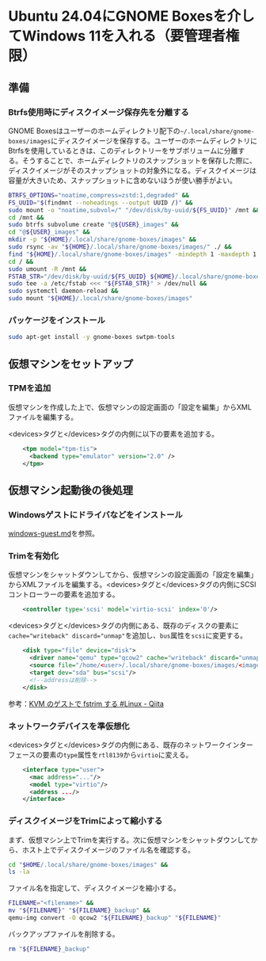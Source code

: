 # Ubuntu 24.04にGNOME Boxesを介してWindows 11を入れる（要管理者権限）
## 準備
### Btrfs使用時にディスクイメージ保存先を分離する
GNOME Boxesはユーザーのホームディレクトリ配下の`~/.local/share/gnome-boxes/images`にディスクイメージを保存する。ユーザーのホームディレクトリにBtrfsを使用しているときは、このディレクトリーをサブボリュームに分離する。そうすることで、ホームディレクトリのスナップショットを保存した際に、ディスクイメージがそのスナップショットの対象外になる。ディスクイメージは容量が大きいため、スナップショットに含めないほうが使い勝手がよい。

```bash
BTRFS_OPTIONS="noatime,compress=zstd:1,degraded" &&
FS_UUID="$(findmnt --noheadings --output UUID /)" &&
sudo mount -o "noatime,subvol=/" "/dev/disk/by-uuid/${FS_UUID}" /mnt &&
cd /mnt &&
sudo btrfs subvolume create "@${USER}_images" &&
cd "@${USER}_images" &&
mkdir -p "${HOME}/.local/share/gnome-boxes/images" &&
sudo rsync -av "${HOME}/.local/share/gnome-boxes/images/" ./ &&
find "${HOME}/.local/share/gnome-boxes/images" -mindepth 1 -maxdepth 1 -exec rm -dr "{}" + &&
cd / &&
sudo umount -R /mnt &&
FSTAB_STR="/dev/disk/by-uuid/${FS_UUID} ${HOME}/.local/share/gnome-boxes/images btrfs defaults,subvol=@${USER}_images,${BTRFS_OPTIONS} 0 0" &&
sudo tee -a /etc/fstab <<< "${FSTAB_STR}" > /dev/null &&
sudo systemctl daemon-reload &&
sudo mount "${HOME}/.local/share/gnome-boxes/images"
```

### パッケージをインストール
```bash
sudo apt-get install -y gnome-boxes swtpm-tools
```

## 仮想マシンをセットアップ
### TPMを追加
仮想マシンを作成した上で、仮想マシンの設定画面の「設定を編集」からXMLファイルを編集する。

\<devices>タグと\</devices>タグの内側に以下の要素を追加する。
```xml
    <tpm model="tpm-tis">
      <backend type="emulator" version="2.0" />
    </tpm>
```

## 仮想マシン起動後の後処理
### Windowsゲストにドライバなどをインストール
[windows-guest.md](./windows-guest.md)を参照。

### Trimを有効化
仮想マシンをシャットダウンしてから、仮想マシンの設定画面の「設定を編集」からXMLファイルを編集する。\<devices>タグと\</devices>タグの内側にSCSIコントローラーの要素を追加する。
```xml
    <controller type='scsi' model='virtio-scsi' index='0'/>
```

\<devices>タグと\</devices>タグの内側にある、既存のディスクの要素に`cache="writeback" discard="unmap"`を追加し、`bus`属性を`scsi`に変更する。
```xml
    <disk type="file" device="disk">
      <driver name="qemu" type="qcow2" cache="writeback" discard="unmap"/>
      <source file="/home/<user>/.local/share/gnome-boxes/images/<imagename>"/>
      <target dev="sda" bus="scsi"/>
      <!--addressは削除-->
    </disk>
```
参考：[KVM のゲストで fstrim する #Linux - Qiita](https://qiita.com/ngyuki/items/9a7373da17e8d8733ad7)

### ネットワークデバイスを準仮想化
\<devices>タグと\</devices>タグの内側にある、既存のネットワークインターフェースの要素の`type`属性を`rtl8139`から`virtio`に変える。
```xml
    <interface type="user">
      <mac address="..."/>
      <model type="virtio"/>
      <address .../>
    </interface>
```

### ディスクイメージをTrimによって縮小する
まず、仮想マシン上でTrimを実行する。次に仮想マシンをシャットダウンしてから、ホスト上でディスクイメージのファイル名を確認する。
```bash
cd "$HOME/.local/share/gnome-boxes/images" &&
ls -la
```

ファイル名を指定して、ディスクイメージを縮小する。
```bash
FILENAME="<filename>" &&
mv "${FILENAME}" "${FILENAME}_backup" &&
qemu-img convert -O qcow2 "${FILENAME}_backup" "${FILENAME}"
```

バックアップファイルを削除する。
```bash
rm "${FILENAME}_backup"
```
